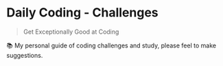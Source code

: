 # Daily Coding - Challenges

> Get Exceptionally Good at Coding

📚 My personal guide of coding challenges and study, please feel to make
suggestions.

